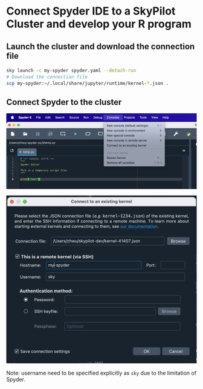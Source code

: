 # Connect Spyder IDE to a SkyPilot Cluster and develop your R program

## Launch the cluster and download the connection file

```bash
sky launch -c my-spyder spyder.yaml --detach-run
# Download the connection file
scp my-spyder:~/.local/share/jupyter/runtime/kernel-*.json .
```

## Connect Spyder to the cluster

![](./images/kernel.png)

![](./images/connect.png)

Note: username need to be specified explicitly as `sky` due to the limitation of Spyder.

